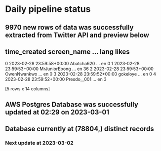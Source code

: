 # Daily pipeline status
## 9970 new rows of data was successfully extracted from Twitter API and preview below
##                time_created    screen_name  ... lang likes
0 2023-02-28 23:59:58+00:00     Abatcha620  ...   en     0
1 2023-02-28 23:59:53+00:00  MrJuniorEbong  ...   en    36
2 2023-02-28 23:59:53+00:00    OwenNwankwo  ...   en     0
3 2023-02-28 23:59:52+00:00       gokeloye  ...   en     0
4 2023-02-28 23:59:52+00:00    Presdo__001  ...   en     3

[5 rows x 14 columns]
## AWS Postgres Database was successfully updated at  02:29 on 2023-03-01
## Database currently at (78804,) distinct records
### Next update at 2023-03-02
